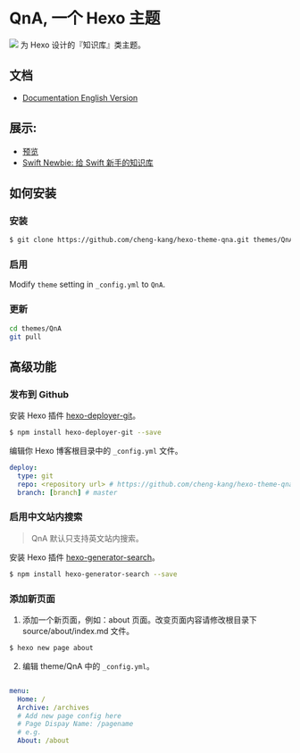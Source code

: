 # QnA, 一个 Hexo 主题
![](https://raw.githubusercontent.com/cheng-kang/hexo-theme-qna/master/QnA.png)
为 Hexo 设计的『知识库』类主题。

## 文档

- [Documentation English Version](https://github.com/cheng-kang/hexo-theme-qna/blob/master/Documentation.md)

## 展示:

- [预览](http://chengkang.me/hexo-theme-qna/)
- [Swift Newbie: 给 Swift 新手的知识库](http://chengkang.me/Swift-Newbie/)


## 如何安装

### 安装

``` bash
$ git clone https://github.com/cheng-kang/hexo-theme-qna.git themes/QnA
```

### 启用

Modify `theme` setting in `_config.yml` to `QnA`.

### 更新

``` bash
cd themes/QnA
git pull
```

## 高级功能

### 发布到 Github

安装 Hexo 插件 [hexo-deployer-git](https://github.com/hexojs/hexo-deployer-git)。

``` bash
$ npm install hexo-deployer-git --save
```

编辑你 Hexo 博客根目录中的 `_config.yml` 文件。

``` yml
deploy:
  type: git
  repo: <repository url> # https://github.com/cheng-kang/hexo-theme-qna.git
  branch: [branch] # master
```

### 启用中文站内搜索

> QnA 默认只支持英文站内搜索。

安装 Hexo 插件 [hexo-generator-search](https://github.com/PaicHyperionDev/hexo-generator-search)。

``` bash
$ npm install hexo-generator-search --save
```

### 添加新页面

1. 添加一个新页面，例如：about 页面。改变页面内容请修改根目录下 source/about/index.md 文件。

  ``` bash
  $ hexo new page about
  ```

2. 编辑 theme/QnA 中的 `_config.yml`。

  ```yml

  menu:
    Home: /
    Archive: /archives
    # Add new page config here
    # Page Dispay Name: /pagename
    # e.g.
    About: /about
  ```
